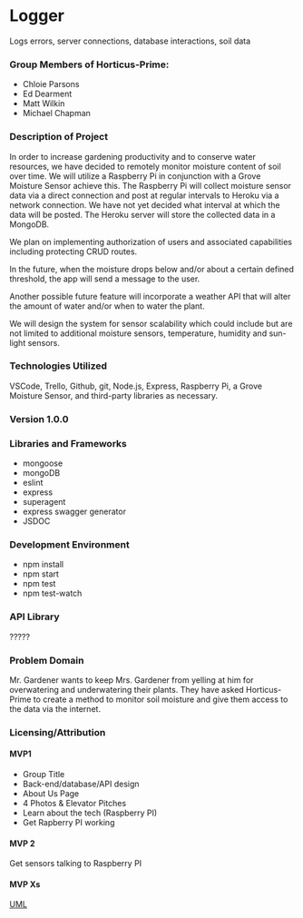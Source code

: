 # Logger
Logs errors, server connections, database interactions, soil data

### Group Members of Horticus-Prime:

* Chloie Parsons
* Ed Dearment
* Matt Wilkin
* Michael Chapman

### Description of Project

In order to increase gardening productivity and to conserve water resources, we have decided to remotely monitor moisture content of soil over time. We will utilize a Raspberry Pi in conjunction with a Grove Moisture Sensor achieve this. The Raspberry Pi will collect moisture sensor data via a direct connection and post at regular intervals to Heroku via a network connection. We have not yet decided what interval at which the data will be posted. The Heroku server will store the collected data in a MongoDB.

We plan on implementing authorization of users and associated capabilities including protecting CRUD routes.

In the future, when the moisture drops below and/or about a certain defined threshold, the app will send a message to the user.

Another possible future feature will incorporate a weather API that will alter the amount of water and/or when to water the plant.

We will design the system for sensor scalability which could include but are not limited to additional moisture sensors, temperature, humidity and sun-light sensors.

### Technologies Utilized 

VSCode, Trello, Github, git, Node.js, Express, Raspberry Pi, a Grove Moisture Sensor, and third-party libraries as necessary.


### Version 1.0.0
### Libraries and Frameworks
* mongoose
* mongoDB
* eslint
* express
* superagent
* express swagger generator
* JSDOC

### Development Environment
* npm install
* npm start
* npm test
* npm test-watch

### API Library
?????

### Problem Domain

Mr. Gardener wants to keep Mrs. Gardener from yelling at him for overwatering and underwatering their plants. They have asked Horticus-Prime to create a method to monitor soil moisture and give them access to the data via the internet.

### Licensing/Attribution


#### MVP1
* Group Title
* Back-end/database/API design
* About Us Page
* 4 Photos & Elevator Pitches
* Learn about the tech (Raspberry PI)
* Get Rapberry PI working
#### MVP 2
Get sensors talking to Raspberry PI

#### MVP Xs

[UML](https://drive.google.com/open?id=1Y67YQgQqTLNncwPR3hFqmXAM92oxdTC4)